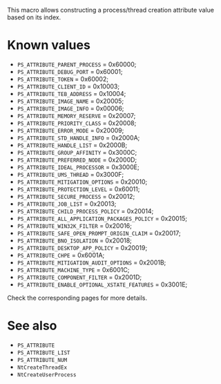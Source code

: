 This macro allows constructing a process/thread creation attribute value based on its index.

# Known values
 - `PS_ATTRIBUTE_PARENT_PROCESS` = 0x60000;
 - `PS_ATTRIBUTE_DEBUG_PORT` = 0x60001;
 - `PS_ATTRIBUTE_TOKEN` = 0x60002;
 - `PS_ATTRIBUTE_CLIENT_ID` = 0x10003;
 - `PS_ATTRIBUTE_TEB_ADDRESS` = 0x10004;
 - `PS_ATTRIBUTE_IMAGE_NAME` = 0x20005;
 - `PS_ATTRIBUTE_IMAGE_INFO` = 0x00006;
 - `PS_ATTRIBUTE_MEMORY_RESERVE` = 0x20007;
 - `PS_ATTRIBUTE_PRIORITY_CLASS` = 0x20008;
 - `PS_ATTRIBUTE_ERROR_MODE` = 0x20009;
 - `PS_ATTRIBUTE_STD_HANDLE_INFO` = 0x2000A;
 - `PS_ATTRIBUTE_HANDLE_LIST` = 0x2000B;
 - `PS_ATTRIBUTE_GROUP_AFFINITY` = 0x3000C;
 - `PS_ATTRIBUTE_PREFERRED_NODE` = 0x2000D;
 - `PS_ATTRIBUTE_IDEAL_PROCESSOR` = 0x3000E;
 - `PS_ATTRIBUTE_UMS_THREAD` = 0x3000F;
 - `PS_ATTRIBUTE_MITIGATION_OPTIONS` = 0x20010;
 - `PS_ATTRIBUTE_PROTECTION_LEVEL` = 0x60011;
 - `PS_ATTRIBUTE_SECURE_PROCESS` = 0x20012;
 - `PS_ATTRIBUTE_JOB_LIST` = 0x20013;
 - `PS_ATTRIBUTE_CHILD_PROCESS_POLICY` = 0x20014;
 - `PS_ATTRIBUTE_ALL_APPLICATION_PACKAGES_POLICY` = 0x20015;
 - `PS_ATTRIBUTE_WIN32K_FILTER` = 0x20016;
 - `PS_ATTRIBUTE_SAFE_OPEN_PROMPT_ORIGIN_CLAIM` = 0x20017;
 - `PS_ATTRIBUTE_BNO_ISOLATION` = 0x20018;
 - `PS_ATTRIBUTE_DESKTOP_APP_POLICY` = 0x20019;
 - `PS_ATTRIBUTE_CHPE` = 0x6001A;
 - `PS_ATTRIBUTE_MITIGATION_AUDIT_OPTIONS` = 0x2001B;
 - `PS_ATTRIBUTE_MACHINE_TYPE` = 0x6001C;
 - `PS_ATTRIBUTE_COMPONENT_FILTER` = 0x2001D;
 - `PS_ATTRIBUTE_ENABLE_OPTIONAL_XSTATE_FEATURES` = 0x3001E;

Check the corresponding pages for more details.

# See also
 - `PS_ATTRIBUTE`
 - `PS_ATTRIBUTE_LIST`
 - `PS_ATTRIBUTE_NUM`
 - `NtCreateThreadEx`
 - `NtCreateUserProcess`
